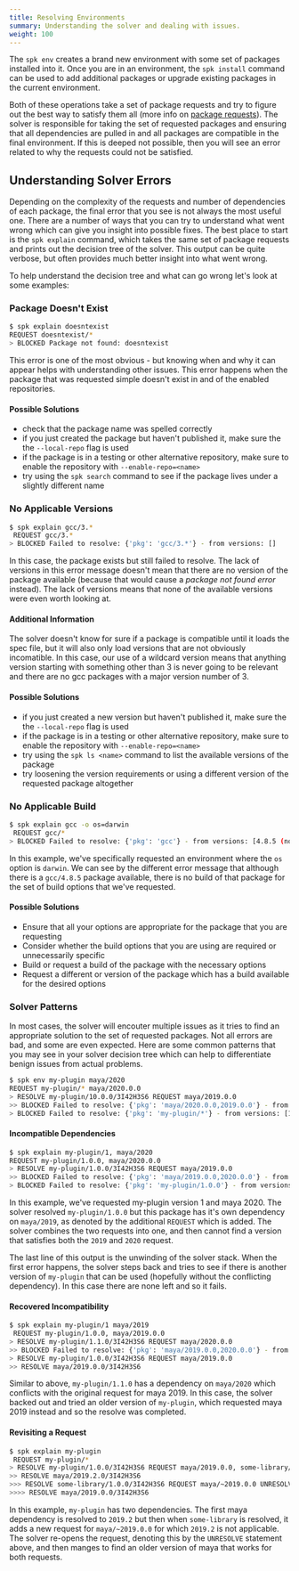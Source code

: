 ```yaml
---
title: Resolving Environments
summary: Understanding the solver and dealing with issues.
weight: 100
---
```


The `spk env` creates a brand new environment with some set of packages installed into it. Once you are in an environment, the `spk install` command can be used to add additional packages or upgrade existing packages in the current environment.

Both of these operations take a set of package requests and try to figure out the best way to satisfy them all (more info on [package requests](../versioning)). The solver is responsible for taking the set of requested packages and ensuring that all dependencies are pulled in and all packages are compatible in the final environment. If this is deeped not possible, then you will see an error related to why the requests could not be satisfied.

## Understanding Solver Errors

Depending on the complexity of the requests and number of dependencies of each package, the final error that you see is not always the most useful one. There are a number of ways that you can try to understand what went wrong which can give you insight into possible fixes. The best place to start is the `spk explain` command, which takes the same set of package requests and prints out the decision tree of the solver. This output can be quite verbose, but often provides much better insight into what went wrong.

To help understand the decision tree and what can go wrong let's look at some examples:

### Package Doesn't Exist

```bash
$ spk explain doesntexist
REQUEST doesntexist/*
> BLOCKED Package not found: doesntexist
```

This error is one of the most obvious - but knowing when and why it can appear helps with understanding other issues. This error happens when the package that was requested simple doesn't exist in and of the enabled repositories.

#### Possible Solutions

- check that the package name was spelled correctly
- if you just created the package but haven't published it, make sure the the `--local-repo` flag is used
- if the package is in a testing or other alternative repository, make sure to enable the repository with `--enable-repo=<name>`
- try using the `spk search` command to see if the package lives under a slightly different name

### No Applicable Versions

```bash
$ spk explain gcc/3.*
 REQUEST gcc/3.*
> BLOCKED Failed to resolve: {'pkg': 'gcc/3.*'} - from versions: []
```

In this case, the package exists but still failed to resolve. The lack of versions in this error message doesn't mean that there are no version of the package available (because that would cause a _package not found error_ instead). The lack of versions means that none of the available versions were even worth looking at.

#### Additional Information

The solver doesn't know for sure if a package is compatible until it loads the spec file, but it will also only load versions that are not obviously incomatible. In this case, our use of a wildcard version means that anything version starting with something other than 3 is never going to be relevant and there are no gcc packages with a major version number of 3.

#### Possible Solutions

- if you just created a new version but haven't published it, make sure the the `--local-repo` flag is used
- if the package is in a testing or other alternative repository, make sure to enable the repository with `--enable-repo=<name>`
- try using the `spk ls <name>` command to list the available versions of the package
- try loosening the version requirements or using a different version of the requested package altogether

### No Applicable Build

```bash
$ spk explain gcc -o os=darwin
 REQUEST gcc/*
> BLOCKED Failed to resolve: {'pkg': 'gcc'} - from versions: [4.8.5 (no build for {arch=x86_64, os=darwin})]
```

In this example, we've specifically requested an environment where the `os` option is `darwin`. We can see by the different error message that although there is a `gcc/4.8.5` package available, there is no build of that package for the set of build options that we've requested.

#### Possible Solutions

- Ensure that all your options are appropriate for the package that you are requesting
- Consider whether the build options that you are using are required or unnecessarily specific
- Build or request a build of the package with the necessary options
- Request a different or version of the package which has a build available for the desired options

### Solver Patterns

In most cases, the solver will encouter multiple issues as it tries to find an appropriate solution to the set of requested packages. Not all errors are bad, and some are even expected. Here are some common patterns that you may see in your solver decision tree which can help to differentiate benign issues from actual problems.

```bash
$ spk env my-plugin maya/2020
REQUEST my-plugin/* maya/2020.0.0
> RESOLVE my-plugin/10.0.0/3I42H3S6 REQUEST maya/2019.0.0
>> BLOCKED Failed to resolve: {'pkg': 'maya/2020.0.0,2019.0.0'} - from versions: [2019.2.0 (request not satisfied), 2020.2.1 (request not satisfied)]
> BLOCKED Failed to resolve: {'pkg': 'my-plugin/*'} - from versions: [10.0.0 (request not satisfied)]
```

#### Incompatible Dependencies

```bash
$ spk explain my-plugin/1, maya/2020
REQUEST my-plugin/1.0.0, maya/2020.0.0
> RESOLVE my-plugin/1.0.0/3I42H3S6 REQUEST maya/2019.0.0
>> BLOCKED Failed to resolve: {'pkg': 'maya/2019.0.0,2020.0.0'} - from versions: [2020.0.0 (request not satisfied)]
> BLOCKED Failed to resolve: {'pkg': 'my-plugin/1.0.0'} - from versions: [1.0.0 (request not satisfied)]
```

In this example, we've requested my-plugin version 1 and maya 2020. The solver resolved `my-plugin/1.0.0` but this package has it's own dependency on `maya/2019`, as denoted by the additional `REQUEST` which is added. The solver combines the two requests into one, and then cannot find a version that satisfies both the `2019` and `2020` request.

The last line of this output is the unwinding of the solver stack. When the first error happens, the solver steps back and tries to see if there is another version of `my-plugin` that can be used (hopefully without the conflicting dependency). In this case there are none left and so it fails.

#### Recovered Incompatibility

```bash
$ spk explain my-plugin/1 maya/2019
 REQUEST my-plugin/1.0.0, maya/2019.0.0
> RESOLVE my-plugin/1.1.0/3I42H3S6 REQUEST maya/2020.0.0
>> BLOCKED Failed to resolve: {'pkg': 'maya/2019.0.0,2020.0.0'} - from versions: [2020.0.0 (request not satisfied)]
> RESOLVE my-plugin/1.0.0/3I42H3S6 REQUEST maya/2019.0.0
>> RESOLVE maya/2019.0.0/3I42H3S6
```

Similar to above, `my-plugin/1.1.0` has a dependency on `maya/2020` which conflicts with the original request for maya 2019. In this case, the solver backed out and tried an older version of `my-plugin`, which requested maya 2019 instead and so the resolve was completed.

#### Revisiting a Request

```bash
$ spk explain my-plugin
 REQUEST my-plugin/*
> RESOLVE my-plugin/1.0.0/3I42H3S6 REQUEST maya/2019.0.0, some-library/1.0.0
>> RESOLVE maya/2019.2.0/3I42H3S6
>>> RESOLVE some-library/1.0.0/3I42H3S6 REQUEST maya/~2019.0.0 UNRESOLVE maya
>>>> RESOLVE maya/2019.0.0/3I42H3S6
```

In this example, `my-plugin` has two dependencies. The first maya dependency is resolved to `2019.2` but then when `some-library` is resolved, it adds a new request for `maya/~2019.0.0` for which `2019.2` is not applicable. The solver re-opens the request, denoting this by the `UNRESOLVE` statement above, and then manges to find an older version of maya that works for both requests.
